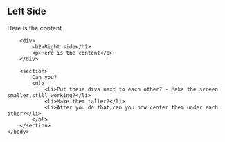 <!DOCTYPE html>
<html lang="en">
<head>
<meta charset="UTF-8">
<title>Box model examples</title>
<link rel="stylesheet" href="css/boxdisplay.css">
<head>
	<body>
		<div>
			<h2>Left Side</h2>
			<p>Here is the content</p>
		</div>

		<div>
			<h2>Right side</h2>
			<p>Here is the content</p>
		</div>

		<section>
			Can you?
			<ol>
				<li>Put these divs next to each other? - Make the screen smaller,still working?</li>
				<li>Make them taller?</li>
				<li>After you do that,can you now center them under each other?</li>
			</ol>
		</section>
	</body>
</head>
